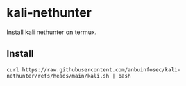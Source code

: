 # kali-nethunter
Install kali nethunter on termux.

## Install

````
curl https://raw.githubusercontent.com/anbuinfosec/kali-nethunter/refs/heads/main/kali.sh | bash
````
